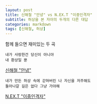 ```yaml
---
layout: post
title: 신해철 "안녕" vs N.EX.T "이중인격자"
subtitle: 허상을 본 자아의 두개의 다른 대답
categories: markdown
tags: [신해철, 허상]
---
```

함께 들으면 재미있는 두 곡

```
내가 사랑한건 당신이 아니야  
내 환상일 뿐 
```
[신해철 "안녕"](https://open.spotify.com/track/4ludjtLIBFPenqhUTMdBGs?si=qxr_rohvSXKTFPf5iB2vvA)


```
내가 만든 허상 속에 갇혀버린 나 자신을 저주해도  
돌아나갈 길은 없다 그냥 가야해 
```
[N.EX.T "이중인격자"](https://open.spotify.com/track/7LLXg0YQsuMq9at8gairBQ?si=gL9cZtkmS0mEkmvEvmXsvA)

